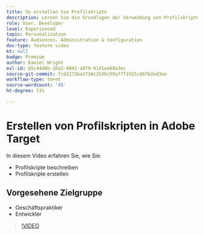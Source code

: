 ```yaml
---
title: So erstellen Sie Profilskripte
description: Lernen Sie die Grundlagen der Verwendung von Profilskripten kennen, um eine spezifischere Zielgruppenbestimmung oder Zielgruppenerstellung durchzuführen.
role: User, Developer
level: Experienced
topic: Personalization
feature: Audiences, Administration & Configuration
doc-type: feature video
kt: null
badge: Premium
author: Daniel Wright
exl-id: b5c44d8b-20a2-4842-a879-91d1ee68a3ec
source-git-commit: fcd2273ba373dc2b3bc59a77f1925cdb7b2ed3ee
workflow-type: tm+mt
source-wordcount: '45'
ht-degree: 11%

---
```


# Erstellen von Profilskripten in Adobe Target

In diesem Video erfahren Sie, wie Sie:

* Profilskripte beschreiben
* Profilskripte erstellen

## Vorgesehene Zielgruppe

* Geschäftspraktiker
* Entwickler

>[!VIDEO](https://video.tv.adobe.com/v/17394/?quality=12)
